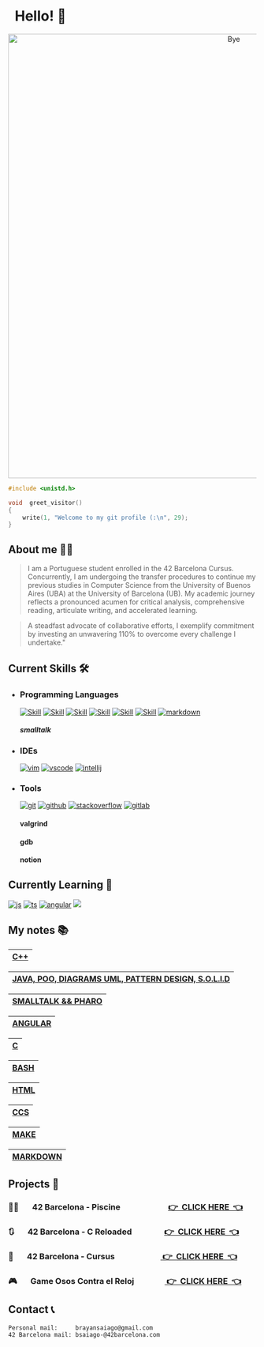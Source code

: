 
# &nbsp; Hello! 👋

<p align = "center">
  <img src = "https://github.com/brayans22/brayans22/assets/90729742/eef81ccf-feec-487f-a093-61d6099544fe"       
       alt = "Bye" width = "900px">
</p>

```c
#include <unistd.h>

void  greet_visitor()
{
    write(1, "Welcome to my git profile (:\n", 29);
}
```

## About me 🕵️‍♂️
> I am a Portuguese student enrolled in the 42 Barcelona Cursus. Concurrently, 
> I am undergoing the transfer procedures to continue my previous studies in 
> Computer Science from the University of Buenos Aires (UBA) at the University 
> of Barcelona (UB). My academic journey reflects a pronounced acumen for critical 
> analysis, comprehensive reading, articulate writing, and accelerated learning.

> A steadfast advocate of collaborative efforts, I exemplify commitment by investing 
> an unwavering 110% to overcome every challenge I undertake."


## Current Skills 🛠️

- ### Programming Languages
  
  [![Skill](https://skillicons.dev/icons?i=c)](https://skillicons.dev)
  [![Skill](https://skillicons.dev/icons?i=cpp)](https://skillicons.dev)
  [![Skill](https://skillicons.dev/icons?i=java)](https://skillicons.dev)
  [![Skill](https://skillicons.dev/icons?i=bash)](https://skillicons.dev)
  [![Skill](https://skillicons.dev/icons?i=html)](https://skillicons.dev)
  [![Skill](https://skillicons.dev/icons?i=css)](https://skillicons.dev)
  [![markdown](https://skillicons.dev/icons?i=md)](https://skillicons.dev)
  ##### smalltalk

- ### IDEs
  
  [![vim](https://skillicons.dev/icons?i=vim)](https://skillicons.dev)
  [![vscode](https://skillicons.dev/icons?i=vscode)](https://skillicons.dev)
  [![intellij](https://skillicons.dev/icons?i=idea)](https://skillicons.dev)

- ### Tools

  [![git](https://skillicons.dev/icons?i=git)](https://skillicons.dev)
  [![github](https://skillicons.dev/icons?i=github)](https://skillicons.dev)
  [![stackoverflow](https://skillicons.dev/icons?i=stackoverflow)](https://skillicons.dev)
  [![gitlab](https://skillicons.dev/icons?i=gitlab)](https://skillicons.dev)
  #### valgrind
  #### gdb
  #### notion

## Currently Learning 📖
[![js](https://skillicons.dev/icons?i=angular)](https://skillicons.dev)
[![ts](https://skillicons.dev/icons?i=js)](https://skillicons.dev)
[![angular](https://skillicons.dev/icons?i=ts)](https://skillicons.dev)
[![](https://skillicons.dev/icons?i=docker)](https://skillicons.dev)


## My notes 📚
|[C++ ](https://brayan-saiago.notion.site/RESUMEN-C-e3422d48ac5b480f87a29c29f11a6c33?pvs=4)|
|:--|

|[JAVA, POO, DIAGRAMS UML, PATTERN DESIGN, S.O.L.I.D ](https://brayan-saiago.notion.site/RESUMEN-JAVA-5b500e5fb22c4b37bf2cdee216500cf8?pvs=4)|
|:--|

|[SMALLTALK && PHARO ](https://brayan-saiago.notion.site/RESUMEN-JAVA-5b500e5fb22c4b37bf2cdee216500cf8?pvs=4)|
|:--|

|[ANGULAR ](https://brayan-saiago.notion.site/RESUMEN-JAVA-5b500e5fb22c4b37bf2cdee216500cf8?pvs=4)|
|:--|

|[C ](https://brayan-saiago.notion.site/MAKEFILE-831ef4e3ad084f56a2945251233679a7?pvs=4)|
|:--|

|[BASH ](https://brayan-saiago.notion.site/Bash-c5b9ba211e344b1586366f3fe2cc84b9?pvs=4)|
|:--|

|[HTML ](https://brayan-saiago.notion.site/HTML5-9f7de2d6f9c34a9a8289487dd6cd1ea1?pvs=4)|
|:--|

|[CCS ](https://brayan-saiago.notion.site/CSS-11ecc071f300442ea54c6eff25951f65?pvs=4)|
|:--|

|[MAKE ](https://brayan-saiago.notion.site/MAKEFILE-831ef4e3ad084f56a2945251233679a7?pvs=4)|
|:--|

|[MARKDOWN ](https://www.w3schools.io/file/markdown-css/)|
|:--|

## Projects 📁


###  🏊‍♂️ &nbsp; &nbsp; &nbsp; 42 Barcelona - Piscine &nbsp; &nbsp; &nbsp; &nbsp; &nbsp; &nbsp; &nbsp; &nbsp; &nbsp; &nbsp; &nbsp; &nbsp; [ 👉&nbsp;&nbsp;CLICK HERE&nbsp;&nbsp;👈 ](https://github.com/brayans22/42-Campus-Barcelona/tree/main/Piscine)
###  🔃 &nbsp; &nbsp; &nbsp; 42 Barcelona - C Reloaded &nbsp;  &nbsp; &nbsp; &nbsp; &nbsp; &nbsp; &nbsp; &nbsp; [ 👉&nbsp;&nbsp;CLICK HERE&nbsp;&nbsp;👈 ](https://github.com/brayans22/42-Campus-Barcelona/tree/main/C%20Piscine%20Reloaded)
###  🚧 &nbsp; &nbsp; &nbsp; 42 Barcelona - Cursus  &nbsp; &nbsp; &nbsp; &nbsp; &nbsp; &nbsp; &nbsp; &nbsp; &nbsp; &nbsp; &nbsp; &nbsp;[ 👉&nbsp;&nbsp;CLICK HERE&nbsp;&nbsp;👈 ](https://github.com/brayans22/42-Campus-Barcelona/tree/main/Cursus)
###  🎮 &nbsp; &nbsp; &nbsp; Game Osos Contra el Reloj &nbsp; &nbsp; &nbsp; &nbsp; &nbsp; &nbsp; &nbsp; &nbsp;[ 👉&nbsp;&nbsp;CLICK HERE&nbsp;&nbsp;👈 ](https://github.com/brayans22/Osos-contra-el-reloj)
   
## Contact 📞

    Personal mail:     brayansaiago@gmail.com
    42 Barcelona mail: bsaiago-@42barcelona.com

